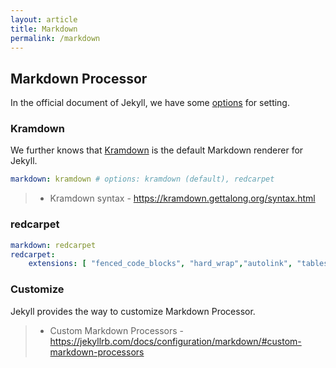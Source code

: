```yaml
---
layout: article
title: Markdown
permalink: /markdown
---
```


## Markdown Processor

In the official document of Jekyll, we have some [options](https://jekyllrb.com/docs/configuration/markdown/) for setting.

### Kramdown

We further knows that [Kramdown](https://kramdown.gettalong.org/index.html) is the default Markdown renderer for Jekyll. 

```yml
markdown: kramdown # options: kramdown (default), redcarpet
```

> + Kramdown syntax - <https://kramdown.gettalong.org/syntax.html>

### redcarpet

```yml
markdown: redcarpet
redcarpet:
    extensions: [ "fenced_code_blocks", "hard_wrap","autolink", "tables", "strikethrough", "superscript", "with_toc_data", "highlight", "prettify","no_intra_emphasis"]
```

### Customize

Jekyll provides the way to customize Markdown Processor.

> + Custom Markdown Processors - <https://jekyllrb.com/docs/configuration/markdown/#custom-markdown-processors>
